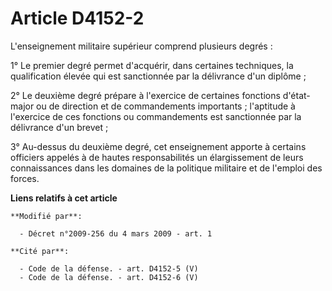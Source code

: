 # Article D4152-2

L'enseignement militaire supérieur comprend plusieurs degrés :

1° Le premier degré permet d'acquérir, dans certaines techniques, la qualification élevée qui est sanctionnée par la
délivrance d'un diplôme ;

2° Le deuxième degré prépare à l'exercice de certaines fonctions d'état-major ou de direction et de commandements
importants ; l'aptitude à l'exercice de ces fonctions ou commandements est sanctionnée par la délivrance d'un brevet ;

3° Au-dessus du deuxième degré, cet enseignement apporte à certains officiers appelés à de hautes responsabilités un
élargissement de leurs connaissances dans les domaines de la politique militaire et de l'emploi des forces.

**Liens relatifs à cet article**

	**Modifié par**:

	  - Décret n°2009-256 du 4 mars 2009 - art. 1

	**Cité par**:

	  - Code de la défense. - art. D4152-5 (V)
	  - Code de la défense. - art. D4152-6 (V)
